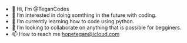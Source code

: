 - 👋 Hi, I’m @TeganCodes
- 👀 I’m interested in doing somthing in the future with coding.
- 🌱 I’m currently learning how to code using python.
- 💞️ I’m looking to collaborate on anything that is possible for begginers.
- 📫 How to reach me hopetegan@icloud.com

<!---
TeganCodes/TeganCodes is a ✨ special ✨ repository because its `README.md` (this file) appears on your GitHub profile.
You can click the Preview link to take a look at your changes.
--->
